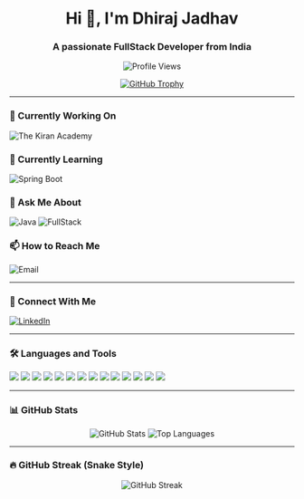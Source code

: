 <h1 align="center">Hi 👋, I'm Dhiraj Jadhav</h1>
<h3 align="center">A passionate FullStack Developer from India</h3>


<p align="center">
  <!-- Profile Views Badge with Color -->
  <img src="https://img.shields.io/badge/Profile%20Views-1234-blue?style=for-the-badge" alt="Profile Views" />
</p>

<p align="center">
  <!-- GitHub Trophy -->
  <a href="https://github.com/ryo-ma/github-profile-trophy">
    <img src="https://github-profile-trophy.vercel.app/?username=dhiraj-jadhav3121&margin-w=10&margin-h=10&no-bg=false" alt="GitHub Trophy" />
  </a>
</p>

---

### 🔭 Currently Working On
![The Kiran Academy](https://img.shields.io/badge/Working%20On-The%20Kiran%20Academy-yellow?style=for-the-badge)

### 🌱 Currently Learning
![Spring Boot](https://img.shields.io/badge/Learning-SpringBoot-brightgreen?style=for-the-badge)

### 💬 Ask Me About
![Java](https://img.shields.io/badge/Java-Ask%20Me-blue?style=for-the-badge)
![FullStack](https://img.shields.io/badge/FullStack-Development-orange?style=for-the-badge)

### 📫 How to Reach Me
![Email](https://img.shields.io/badge/Email-dhiraj.jadhav9767@gmail.com-red?style=for-the-badge)

---

### 🤝 Connect With Me
<p align="left">
  <a href="https://www.linkedin.com/in/dhiraj-jadhav-80" target="_blank">
    <img align="center" src="https://img.shields.io/badge/LinkedIn-Dhiraj%20Jadhav-blue?style=for-the-badge&logo=linkedin" alt="LinkedIn" />
  </a>
</p>

---

### 🛠 Languages and Tools
<p align="left">
  <img src="https://img.shields.io/badge/Android-3DDC84?style=for-the-badge&logo=android&logoColor=white" />
  <img src="https://img.shields.io/badge/Angular-DD0031?style=for-the-badge&logo=angular&logoColor=white" />
  <img src="https://img.shields.io/badge/AWS-232F3E?style=for-the-badge&logo=amazon-aws&logoColor=white" />
  <img src="https://img.shields.io/badge/Bootstrap-7952B3?style=for-the-badge&logo=bootstrap&logoColor=white" />
  <img src="https://img.shields.io/badge/Java-007396?style=for-the-badge&logo=java&logoColor=white" />
  <img src="https://img.shields.io/badge/Python-3776AB?style=for-the-badge&logo=python&logoColor=white" />
  <img src="https://img.shields.io/badge/React-61DAFB?style=for-the-badge&logo=react&logoColor=black" />
  <img src="https://img.shields.io/badge/Spring-6DB33F?style=for-the-badge&logo=spring&logoColor=white" />
  <img src="https://img.shields.io/badge/Tailwind-38B2AC?style=for-the-badge&logo=tailwind-css&logoColor=white" />
  <img src="https://img.shields.io/badge/Docker-2496ED?style=for-the-badge&logo=docker&logoColor=white" />
  <img src="https://img.shields.io/badge/Kubernetes-326CE5?style=for-the-badge&logo=kubernetes&logoColor=white" />
  <img src="https://img.shields.io/badge/MongoDB-47A248?style=for-the-badge&logo=mongodb&logoColor=white" />
  <img src="https://img.shields.io/badge/Node.js-339933?style=for-the-badge&logo=node.js&logoColor=white" />
  <img src="https://img.shields.io/badge/PostgreSQL-316192?style=for-the-badge&logo=postgresql&logoColor=white" />
</p>

---

### 📊 GitHub Stats
<p align="center">
  <img src="https://github-readme-stats.vercel.app/api?username=dhiraj-jadhav3121&show_icons=true&theme=radical" alt="GitHub Stats" />
  <img src="https://github-readme-stats.vercel.app/api/top-langs/?username=dhiraj-jadhav3121&layout=compact&theme=radical" alt="Top Languages" />
</p>

---

### 🔥 GitHub Streak (Snake Style)
<p align="center">
  <img src="https://github-readme-streak-stats.herokuapp.com/?user=dhiraj-jadhav3121&theme=radical&mode=snake" alt="GitHub Streak" />
</p>
